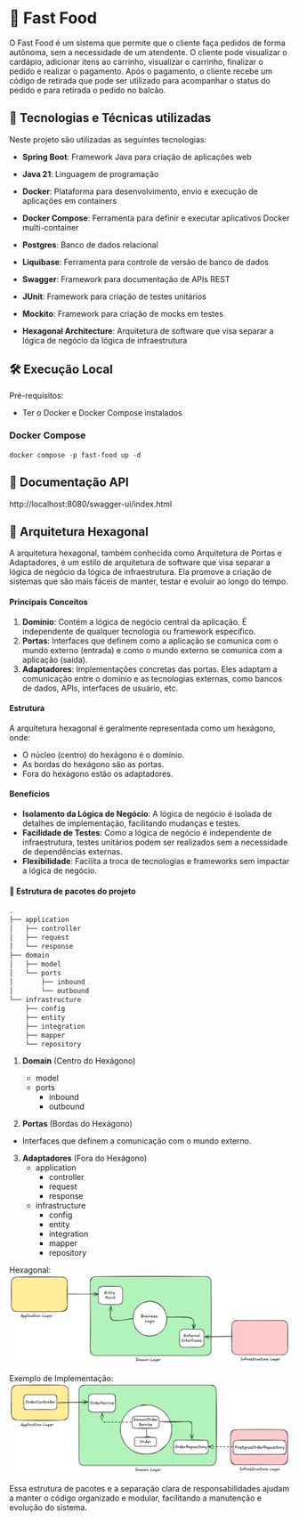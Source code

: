 # 🍔 Fast Food  

O Fast Food é um sistema que permite que o cliente faça pedidos de forma autônoma, sem a necessidade de um atendente. O cliente pode visualizar o cardápio, adicionar itens ao carrinho, visualizar o carrinho, finalizar o pedido e realizar o pagamento. Após o pagamento, o cliente recebe um código de retirada que pode ser utilizado para acompanhar o status do pedido e para retirada o pedido no balcão.

## 🍟 Tecnologias e Técnicas utilizadas

Neste projeto são utilizadas as seguintes tecnologias:

- **Spring Boot**: Framework Java para criação de aplicações web


- **Java 21**: Linguagem de programação


- **Docker**: Plataforma para desenvolvimento, envio e execução de aplicações em containers


- **Docker Compose**: Ferramenta para definir e executar aplicativos Docker multi-container


- **Postgres**: Banco de dados relacional


- **Liquibase**: Ferramenta para controle de versão de banco de dados


- **Swagger**: Framework para documentação de APIs REST


- **JUnit**: Framework para criação de testes unitários


- **Mockito**: Framework para criação de mocks em testes


- **Hexagonal Architecture**: Arquitetura de software que visa separar a lógica de negócio da lógica de infraestrutura

## 🛠️ Execução Local

Pré-requisitos: 
- Ter o Docker e Docker Compose instalados

### Docker Compose
```shell
docker compose -p fast-food up -d
```

## 📖 Documentação API
http://localhost:8080/swagger-ui/index.html

## 🍨 Arquitetura Hexagonal

A arquitetura hexagonal, também conhecida como Arquitetura de Portas e Adaptadores, é um estilo de arquitetura de software que visa separar a lógica de negócio da lógica de infraestrutura. Ela promove a criação de sistemas que são mais fáceis de manter, testar e evoluir ao longo do tempo.  

#### Principais Conceitos

1. **Domínio**: Contém a lógica de negócio central da aplicação. É independente de qualquer tecnologia ou framework específico.
2. **Portas**: Interfaces que definem como a aplicação se comunica com o mundo externo (entrada) e como o mundo externo se comunica com a aplicação (saída).
3. **Adaptadores**: Implementações concretas das portas. Eles adaptam a comunicação entre o domínio e as tecnologias externas, como bancos de dados, APIs, interfaces de usuário, etc.

#### Estrutura

A arquitetura hexagonal é geralmente representada como um hexágono, onde:

* O núcleo (centro) do hexágono é o domínio.
* As bordas do hexágono são as portas.
* Fora do hexágono estão os adaptadores.

#### Benefícios

* **Isolamento da Lógica de Negócio**: A lógica de negócio é isolada de detalhes de implementação, facilitando mudanças e testes.
* **Facilidade de Testes**: Como a lógica de negócio é independente de infraestrutura, testes unitários podem ser realizados sem a necessidade de dependências externas.
* **Flexibilidade**: Facilita a troca de tecnologias e frameworks sem impactar a lógica de negócio.



#### 📂 Estrutura de pacotes do projeto

```
.
├── application
│   ├── controller
│   ├── request
│   └── response
├── domain
│   ├── model
│   └── ports
│       ├── inbound
│       └── outbound
└── infrastructure
    ├── config
    ├── entity
    ├── integration
    ├── mapper
    └── repository

```

1. **Domain** (Centro do Hexágono)  
    - model
    - ports
      - inbound
      - outbound
  
2. **Portas** (Bordas do Hexágono)  
- Interfaces que definem a comunicação com o mundo externo.

3. **Adaptadores** (Fora do Hexágono)
   - application
     - controller
     - request
     - response
   - infrastructure
     - config
     - entity
     - integration
     - mapper
     - repository

Hexagonal:<img src="./docs/Hexagonal.png" alt="Hexagonal"></img>


Exemplo de Implementação:<img src="./docs/Hexagonal-impl.png" alt="Hexagonal Impl"></img>

Essa estrutura de pacotes e a separação clara de responsabilidades ajudam a manter o código organizado e modular, facilitando a manutenção e evolução do sistema.





